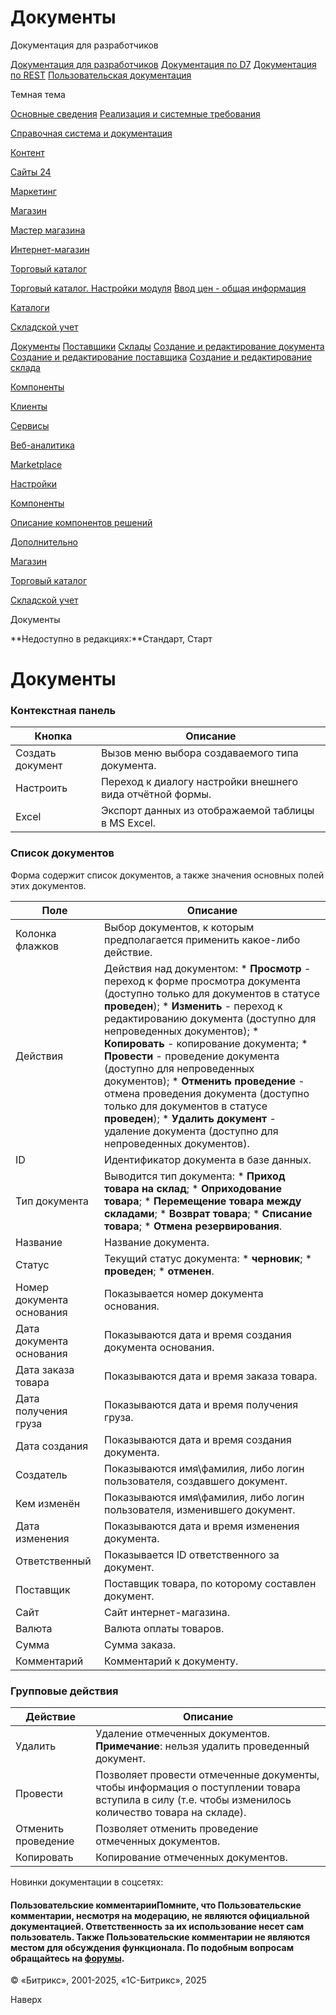 # Документы

Документация для разработчиков

[Документация для разработчиков](https://dev.1c-bitrix.ru/api_help/)
[Документация по D7](https://dev.1c-bitrix.ru/api_d7/)
[Документация по REST](https://dev.1c-bitrix.ru/rest_help/)
[Пользовательская документация](https://dev.1c-bitrix.ru/user_help/)

Темная тема

[Основные сведения](/user_help/index.php)
[Реализация и системные требования](/user_help/reqintro.php)

[Справочная система и документация](/user_help/help/index.php)

[Контент](/user_help/content/index.php)

[Сайты 24](/user_help/sites24/index.php)

[Маркетинг](/user_help/marketing/index.php)

[Магазин](/user_help/store/index.php)

[Мастер магазина](/user_help/store/storeassist.php)

[Интернет-магазин](/user_help/store/sale/index.php)

[Торговый каталог](/user_help/store/catalog/index.php)

[Торговый каталог. Настройки модуля](/user_help/store/catalog/settings_catalog.php)
[Ввод цен - общая информация](/user_help/store/catalog/prices.php)

[Каталоги](/user_help/store/catalog/products/index.php)

[Складской учет](/user_help/store/catalog/warehouse/index.php)

[Документы](/user_help/store/catalog/warehouse/documents.php)
[Поставщики](/user_help/store/catalog/warehouse/suppliers.php)
[Склады](/user_help/store/catalog/warehouse/stores.php)
[Создание и редактирование документа](/user_help/store/catalog/warehouse/create_document.php)
[Создание и редактирование поставщика](/user_help/store/catalog/warehouse/create_supplier.php)
[Создание и редактирование склада](/user_help/store/catalog/warehouse/store_edit.php)

[Компоненты](/user_help/store/catalog/components/index.php)

[Клиенты](/user_help/clients/index.php)

[Сервисы](/user_help/service/index.php)

[Веб-аналитика](/user_help/statistic/index.php)

[Marketplace](/user_help/marketplace/index.php)

[Настройки](/user_help/settings/index.php)

[Компоненты](/user_help/components/index.php)

[Описание компонентов решений](/user_help/description_decisions/index.php)

[Дополнительно](/user_help/additional/index.php)

[Магазин](/user_help/store/index.php)

[Торговый каталог](/user_help/store/catalog/index.php)

[Складской учет](/user_help/store/catalog/warehouse/index.php)

Документы

**Недоступно в редакциях:**Стандарт, Старт

# Документы

### Контекстная панель

| Кнопка | Описание |
| --- | --- |
| Создать документ | Вызов меню выбора создаваемого типа документа. |
| Настроить | Переход к диалогу настройки внешнего вида отчётной формы. |
| Excel | Экспорт данных из отображаемой таблицы в MS Excel. |

### Список документов

Форма содержит список документов, а также значения основных полей этих документов.

| Поле | Описание |
| --- | --- |
| Колонка флажков | Выбор документов, к которым предполагается применить какое-либо действие. |
| Действия | Действия над документом:  * **Просмотр** - переход к форме просмотра документа (доступно только для документов в статусе **проведен**); * **Изменить** - переход к редактированию документа (доступно для непроведенных документов); * **Копировать** - копирование документа; * **Провести** - проведение документа (доступно для непроведенных документов); * **Отменить проведение** - отмена проведения документа (доступно только для документов в статусе **проведен**); * **Удалить документ** - удаление документа (доступно для непроведенных документов). |
| ID | Идентификатор документа в базе данных. |
| Тип документа | Выводится тип документа:  * **Приход товара на склад**; * **Оприходование товара**; * **Перемещение товара между складами**; * **Возврат товара**; * **Списание товара**; * **Отмена резервирования**. |
| Название | Название документа. |
| Статус | Текущий статус документа:  * **черновик**; * **проведен**; * **отменен**. |
| Номер документа основания | Показывается номер документа основания. |
| Дата документа основания | Показываются дата и время создания документа основания. |
| Дата заказа товара | Показываются дата и время заказа товара. |
| Дата получения груза | Показываются дата и время получения груза. |
| Дата создания | Показываются дата и время создания документа. |
| Создатель | Показываются имя\фамилия, либо логин пользователя, создавшего документ. |
| Кем изменён | Показываются имя\фамилия, либо логин пользователя, изменившего документ. |
| Дата изменения | Показываются дата и время изменения документа. |
| Ответственный | Показывается ID ответственного за документ. |
| Поставщик | Поставщик товара, по которому составлен документ. |
| Сайт | Сайт интернет-магазина. |
| Валюта | Валюта оплаты товаров. |
| Сумма | Сумма заказа. |
| Комментарий | Комментарий к документу. |

### Групповые действия

| Действие | Описание |
| --- | --- |
| Удалить | Удаление отмеченных документов. **Примечание**: нельзя удалить проведенный документ. |
| Провести | Позволяет провести отмеченные документы, чтобы информация о поступлении товара вступила в силу (т.е. чтобы изменилось количество товара на складе). |
| Отменить проведение | Позволяет отменить проведение отмеченных документов. |
| Копировать | Копирование отмеченных документов. |

Новинки документации в соцсетях:

#### Пользовательские комментарииПомните, что Пользовательские комментарии, несмотря на модерацию, не являются официальной документацией. Ответственность за их использование несет сам пользователь. Также Пользовательские комментарии не являются местом для обсуждения функционала. По подобным вопросам обращайтесь на [форумы](http://dev.1c-bitrix.ru/community/forums/group1/).

© «Битрикс», 2001-2025, «1С-Битрикс», 2025

Наверх